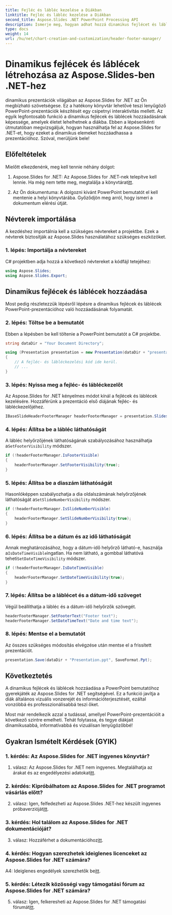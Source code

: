 ```yaml
---
title: Fejléc és lábléc kezelése a Diákban
linktitle: Fejléc és lábléc kezelése a Diákban
second_title: Aspose.Slides .NET PowerPoint Processing API
description: Ismerje meg, hogyan adhat hozzá dinamikus fejlécet és láblécet a PowerPoint-prezentációkhoz az Aspose.Slides for .NET segítségével.
type: docs
weight: 14
url: /hu/net/chart-creation-and-customization/header-footer-manager/
---
```


# Dinamikus fejlécek és láblécek létrehozása az Aspose.Slides-ben .NET-hez

dinamikus prezentációk világában az Aspose.Slides for .NET az Ön megbízható szövetségese. Ez a hatékony könyvtár lehetővé teszi lenyűgöző PowerPoint-prezentációk készítését egy csipetnyi interaktivitás mellett. Az egyik legfontosabb funkció a dinamikus fejlécek és láblécek hozzáadásának képessége, amelyek életet lehelhetnek a diákba. Ebben a lépésenkénti útmutatóban megvizsgáljuk, hogyan használhatja fel az Aspose.Slides for .NET-et, hogy ezeket a dinamikus elemeket hozzáadhassa a prezentációhoz. Szóval, merüljünk bele!

## Előfeltételek

Mielőtt elkezdenénk, meg kell tennie néhány dolgot:

1.  Aspose.Slides for .NET: Az Aspose.Slides for .NET-nek telepítve kell lennie. Ha még nem tette meg, megtalálja a könyvtárat[itt](https://releases.aspose.com/slides/net/).

2. Az Ön dokumentuma: A dolgozni kívánt PowerPoint bemutatót el kell mentenie a helyi könyvtárába. Győződjön meg arról, hogy ismeri a dokumentum elérési útját.

## Névterek importálása

A kezdéshez importálnia kell a szükséges névtereket a projektbe. Ezek a névterek biztosítják az Aspose.Slides használatához szükséges eszközöket.

### 1. lépés: Importálja a névtereket

C# projektben adja hozzá a következő névtereket a kódfájl tetejéhez:

```csharp
using Aspose.Slides;
using Aspose.Slides.Export;
```

## Dinamikus fejlécek és láblécek hozzáadása

Most pedig részletezzük lépésről lépésre a dinamikus fejlécek és láblécek PowerPoint-prezentációhoz való hozzáadásának folyamatát.

### 2. lépés: Töltse be a bemutatót

Ebben a lépésben be kell töltenie a PowerPoint bemutatót a C# projektbe.

```csharp
string dataDir = "Your Document Directory";

using (Presentation presentation = new Presentation(dataDir + "presentation.ppt"))
{
    // A fejléc- és lábléckezelési kód ide kerül.
    // ...
}
```

### 3. lépés: Nyissa meg a fejléc- és lábléckezelőt

Az Aspose.Slides for .NET kényelmes módot kínál a fejlécek és láblécek kezelésére. Hozzáférünk a prezentáció első diájának fejléc- és lábléckezelőjéhez.

```csharp
IBaseSlideHeaderFooterManager headerFooterManager = presentation.Slides[0].HeaderFooterManager;
```

### 4. lépés: Állítsa be a lábléc láthatóságát

 A lábléc helyőrzőjének láthatóságának szabályozásához használhatja a`SetFooterVisibility` módszer.

```csharp
if (!headerFooterManager.IsFooterVisible)
{
    headerFooterManager.SetFooterVisibility(true);
}
```

### 5. lépés: Állítsa be a diaszám láthatóságát

 Hasonlóképpen szabályozhatja a dia oldalszámának helyőrzőjének láthatóságát a`SetSlideNumberVisibility` módszer.

```csharp
if (!headerFooterManager.IsSlideNumberVisible)
{
    headerFooterManager.SetSlideNumberVisibility(true);
}
```

### 6. lépés: Állítsa be a dátum és az idő láthatóságát

 Annak meghatározásához, hogy a dátum-idő helyőrző látható-e, használja a`IsDateTimeVisible`ingatlan. Ha nem látható, a gombbal láthatóvá teheti`SetDateTimeVisibility` módszer.

```csharp
if (!headerFooterManager.IsDateTimeVisible)
{
    headerFooterManager.SetDateTimeVisibility(true);
}
```

### 7. lépés: Állítsa be a láblécet és a dátum-idő szöveget

Végül beállíthatja a lábléc és a dátum-idő helyőrzők szövegét.

```csharp
headerFooterManager.SetFooterText("Footer text");
headerFooterManager.SetDateTimeText("Date and time text");
```

### 8. lépés: Mentse el a bemutatót

Az összes szükséges módosítás elvégzése után mentse el a frissített prezentációt.

```csharp
presentation.Save(dataDir + "Presentation.ppt", SaveFormat.Ppt);
```

## Következtetés

A dinamikus fejlécek és láblécek hozzáadása a PowerPoint bemutatóhoz gyerekjáték az Aspose.Slides for .NET segítségével. Ez a funkció javítja a diák általános vizuális vonzerejét és információterjesztését, ezáltal vonzóbbá és professzionálisabbá teszi őket.

Most már rendelkezik azzal a tudással, amellyel PowerPoint-prezentációit a következő szintre emelheti. Tehát folytassa, és tegye diákjait dinamikusabbá, informatívabbá és vizuálisan lenyűgözőbbé!

## Gyakran Ismételt Kérdések (GYIK)

### 1. kérdés: Az Aspose.Slides for .NET ingyenes könyvtár?
 1. válasz: Az Aspose.Slides for .NET nem ingyenes. Megtalálhatja az árakat és az engedélyezési adatokat[itt](https://purchase.aspose.com/buy).

### 2. kérdés: Kipróbálhatom az Aspose.Slides for .NET programot vásárlás előtt?
2. válasz: Igen, felfedezheti az Aspose.Slides .NET-hez készült ingyenes próbaverzióját[itt](https://releases.aspose.com/).

### 3. kérdés: Hol találom az Aspose.Slides for .NET dokumentációját?
 3. válasz: Hozzáférhet a dokumentációhoz[itt](https://reference.aspose.com/slides/net/).

### 4. kérdés: Hogyan szerezhetek ideiglenes licenceket az Aspose.Slides for .NET számára?
 A4: Ideiglenes engedélyek szerezhetők be[itt](https://purchase.aspose.com/temporary-license/).

### 5. kérdés: Létezik közösségi vagy támogatási fórum az Aspose.Slides for .NET számára?
 5. válasz: Igen, felkeresheti az Aspose.Slides for .NET támogatási fórumát[itt](https://forum.aspose.com/).